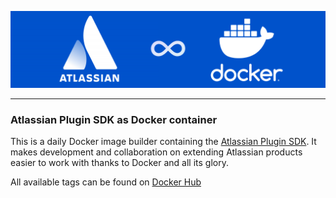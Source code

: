 <div align="center">

![Atlassian Plugin SDK as Docker](https://github.com/nolddor/docker-atlassian-plugin-sdk/raw/main/resources/banner.png "Atlassian Plugin SDK as Docker")

</div>

---
### Atlassian Plugin SDK as Docker container
This is a daily Docker image builder containing the [Atlassian Plugin SDK](https://developer.atlassian.com/server/framework/atlassian-sdk/). 
It makes development and collaboration on extending Atlassian products easier to work with thanks to Docker and all its glory.

All available tags can be found on [Docker Hub](https://hub.docker.com/r/nolddor/atlassian-sdk)
